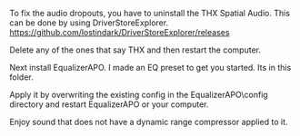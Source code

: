 To fix the audio dropouts, you have to uninstall the THX Spatial Audio.
This can be done by using DriverStoreExplorer. https://github.com/lostindark/DriverStoreExplorer/releases

Delete any of the ones that say THX and then restart the computer.

Next install EqualizerAPO. I made an EQ preset to get you started. Its in this folder.

Apply it by overwriting the existing config in the EqualizerAPO\config directory and restart EqualizerAPO or your computer.

Enjoy sound that does not have a dynamic range compressor applied to it.